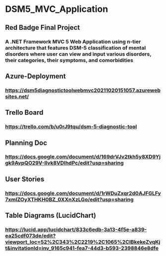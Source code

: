 # DSM5_MVC_Application
## Red Badge Final Project
###  A .NET Framework MVC 5 Web Application using n-tier architecture that features DSM-5 classification of mental disorders where user can view and input various disorders, their categories, their symptoms, and comorbidities

## Azure-Deployment

### https://dsm5diagnostictoolwebmvc20211020151057.azurewebsites.net/

## Trello Board

### https://trello.com/b/u0rJ9tqu/dsm-5-diagnostic-tool

## Planning Doc

### https://docs.google.com/document/d/169drVJv2tkh5y8XD9Yjgk9AvpQO29V-IIvk8VDIhdPc/edit?usp=sharing

## User Stories

### https://docs.google.com/document/d/1rWDuZxqr2d0AJFGLFy7xmIZOyXTHKH0BZ_0XXnXzLGo/edit?usp=sharing

## Table Diagrams (LucidChart)

### https://lucid.app/lucidchart/833c6edb-3a13-4f5e-a839-ea25cdf073de/edit?viewport_loc=52%2C343%2C2219%2C1065%2CIBkekeZvqKjt&invitationId=inv_9165c941-fea7-44d3-b593-2398846e8dfe

